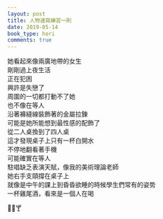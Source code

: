 ```yaml
---
layout: post
title: 人物速寫練習一則
date: 2019-05-14
book_type: hori
comments: true
---
```


她看起來像兩廣地帶的女生
<br>
剛剛過上夜生活
<br>
正在犯困
<br>
興許是失戀了
<br>
周圍的一切都打動不了她
<br>
也不像在等人
<br>
沿著褲縫線裝飾著的金屬拉鍊
<br>
可能是她所能想到最性感的配飾了
<br>
從二人桌換到了四人桌
<br>
這才發現桌子上只有一杯白開水
<br>
不停地翻看著手機
<br>
可能確實在等人
<br>
駐唱缺乏表演天賦，像我的美術理論老師
<br>
她右手支頤撐在桌子上
<br>
就像是中午的課上到昏昏欲睡的時候學生們常有的姿势
<br>
一杯雞尾酒，看來是一個人在喝


:beer::beers::cocktail: